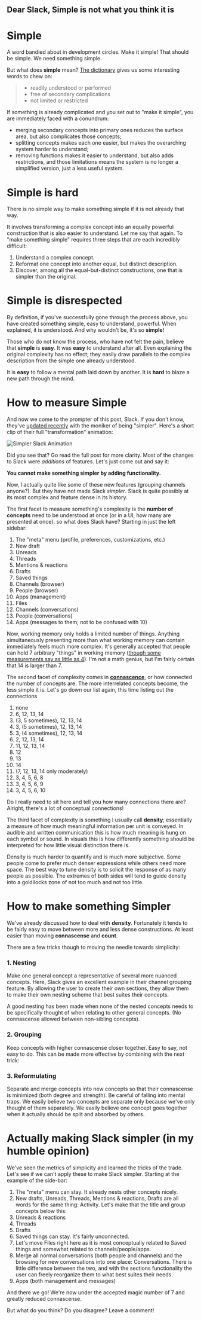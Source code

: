 ## Dear Slack, Simple is not what you think it is

# Simple

A word bandied about in development circles. Make it simple! That should be simple. We need something simple.

But what does **simple** mean? [The dictionary](https://www.merriam-webster.com/dictionary/simple) gives us some interesting words to chew on:

> - readily understood or performed
> - free of secondary complications
> - not limited or restricted

If something is already complicated and you set out to "make it simple", you are immediately faced with a conundrum: 

- merging secondary concepts into primary ones reduces the surface area, but also complicates those concepts; 
- splitting concepts makes each one easier, but makes the overarching system harder to understand; 
- removing functions makes it easier to understand, but also adds restrictions, and those limitations means the system is no longer a simplified version, just a less useful system.

# Simple is hard

There is no simple way to make something simple if it is not already that way.

It involves transforming a complex concept into an equally powerful construction that is also easier to understand. Let me say that again. To "make something simple" requires three steps that are each incredibly difficult:

1. Understand a complex concept.
2. Reformat one concept into another equal, but distinct description.
3. Discover, among all the equal-but-distinct constructions, one that is simpler than the original.

# Simple is disrespected

By definition, if you've successfully gone through the process above, you have created something simple, easy to understand, powerful. When explained, it is understood. And why wouldn't be, it's so **simple**!

Those who do not know the process, who have not felt the pain, believe that **simple** is **easy**. It was **easy** to understand after all. Even explaining the original complexity has no effect; they easily draw parallels to the complex description from the simple one already understood.

It is **easy** to follow a mental path laid down by another. It is **hard** to blaze a new path through the mind.

# How to measure Simple

And now we come to the prompter of this post, Slack. If you don't know, they've [updated recently](https://slackhq.com/simpler-more-organized-slack) with the moniker of being "simpler". Here's a short clip of their full "transformation" animation:

![Simpler Slack Animation](https://cdn.hashnode.com/res/hashnode/image/upload/v1627068227142/bHyTaV7hG.gif)

Did you see that? Go read the full post for more clarity. Most of the changes to Slack were _additions_ of features. Let's just come out and say it:

**You cannot make something simpler by adding functionality.**

Now, I actually quite like some of these new features (grouping channels anyone?). But they have not made Slack _simpler_. Slack is quite possibly at its most complex and feature dense in its history.

The first facet to measure something's complexity is the **number of concepts** need to be understood at once (or in a UI, how many are presented at once). so what does Slack have? Starting in just the left sidebar:

1. The "meta" menu (profile, preferences, customizations, etc.)
2. New draft
3. Unreads
4. Threads
5. Mentions & reactions
6. Drafts
7. Saved things
8. Channels (browser)
9. People (browser)
10. Apps (management)
11. Files
12. Channels (conversations)
13. People (conversations)
14. Apps (messages to them; not to be confused with 10)

Now, working memory only holds a limited number of things. Anything simultaneously presenting more than what working memory can contain immediately feels much more complex. It's generally accepted that people can hold 7 arbitrary "things" in working memory ([though some measurements say as little as 4](https://en.wikipedia.org/wiki/Working_memory#Capacity)). I'm not a math genius, but I'm fairly certain that 14 is larger than 7.

The second facet of complexity comes in [**connascence**](https://connascence.io/), or how connected the number of concepts are. The more interrelated concepts become, the less simple it is. Let's go down our list again, this time listing out the connections

1. none
2. 6, 12, 13, 14
3. (3, 5 sometimes), 12, 13, 14
4. 3, (5 sometimes), 12, 13, 14
5. 3, (4 sometimes), 12, 13, 14
6. 2, 12, 13, 14
7. 11, 12, 13, 14
8. 12
9. 13
10. 14
11. (7, 12, 13, 14 only moderately)
12. 3, 4, 5, 6, 8
13. 3, 4, 5, 6, 9
14. 3, 4, 5, 6, 10

Do I really need to sit here and tell you how many connections there are? Alright, there's a lot of conceptual connections!

The third facet of complexity is something I usually call **density**; essentially a measure of how much meaningful information per unit is conveyed. In audible and written communication this is how much meaning is hung on each symbol or sound. In visuals this is how differently something should be interpreted for how little visual distinction there is.

Density is much harder to quantify and is much more subjective. Some people come to prefer much denser expressions while others need more space. The best way to tune density is to solicit the response of as many people as possible. The extremes of both sides will tend to guide density into a goldilocks zone of not too much and not too little.

# How to make something Simpler

We've already discussed how to deal with **density**. Fortunately it tends to be fairly easy to move between more and less dense constructions. At least easier than moving **connascense** and **count**.

There are a few tricks though to moving the needle towards simplicity:

### 1. Nesting

Make one general concept a representative of several more nuanced concepts. Here, Slack gives an excellent example in their channel grouping feature. By allowing the user to create their own sections, they allow them to make their own nesting scheme that best suites their concepts.

A good nesting has been made when none of the nested concepts needs to be specifically thought of when relating to other general concepts. (No connascense allowed between non-sibling concepts).

### 2. Grouping

Keep concepts with higher connascense closer together. Easy to say, not easy to do. This can be made more effective by combining with the next trick:

### 3. Reformulating

Separate and merge concepts into new concepts so that their connascense is minimized (both degree and strength). Be careful of falling into mental traps. We easily believe two concepts are separate only because we've only thought of them separately. We easily believe one concept goes together when it actually should be split and absorbed by others.

# Actually making Slack simpler (in my humble opinion)

We've seen the metrics of simplicity and learned the tricks of the trade. Let's see if we can't apply these to make Slack simpler. Starting at the example of the side-bar:

1. The "meta" menu can stay. It already nests other concepts nicely.
2. New drafts, Unreads, Threads, Mentions & reactions, Drafts are all words for the same thing: Activity. Let's make that the title and group concepts below this:
  1. Unreads & reactions
  2. Threads
  3. Drafts
3. Saved things can stay. It's fairly unconnected.
4. Let's move Files right here as it is most conceptually related to Saved things and somewhat related to channels/people/apps.
5. Merge all normal conversations (both people and channels) and the browsing for new conversations into one place: Conversations. There is little difference between the two, and with the sections functionality the user can freely reorganize them to what best suites their needs.
6. Apps (both management and messages)

And there we go! We're now under the accepted magic number of 7 and greatly reduced connascense.

But what do you think? Do you disagree? Leave a comment!